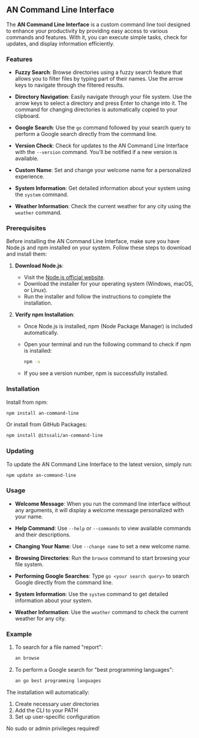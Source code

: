 ## AN Command Line Interface

The **AN Command Line Interface** is a custom command line tool designed to enhance your productivity by providing easy access to various commands and features. With it, you can execute simple tasks, check for updates, and display information efficiently.

### Features

- **Fuzzy Search**: Browse directories using a fuzzy search feature that allows you to filter files by typing part of their names. Use the arrow keys to navigate through the filtered results.
  
- **Directory Navigation**: Easily navigate through your file system. Use the arrow keys to select a directory and press Enter to change into it. The command for changing directories is automatically copied to your clipboard.

- **Google Search**: Use the `go` command followed by your search query to perform a Google search directly from the command line.

- **Version Check**: Check for updates to the AN Command Line Interface with the `--version` command. You'll be notified if a new version is available.

- **Custom Name**: Set and change your welcome name for a personalized experience.

- **System Information**: Get detailed information about your system using the `system` command.
- **Weather Information**: Check the current weather for any city using the `weather` command.

### Prerequisites

Before installing the AN Command Line Interface, make sure you have Node.js and npm installed on your system. Follow these steps to download and install them:

1. **Download Node.js**:
   - Visit the [Node.js official website](https://nodejs.org/).
   - Download the installer for your operating system (Windows, macOS, or Linux).
   - Run the installer and follow the instructions to complete the installation.

2. **Verify npm Installation**:
   - Once Node.js is installed, npm (Node Package Manager) is included automatically.
   - Open your terminal and run the following command to check if npm is installed:

     ```bash
     npm -v
     ```

   - If you see a version number, npm is successfully installed.

### Installation

Install from npm:

```bash
npm install an-command-line
```

Or install from GitHub Packages:
```bash
npm install @itssali/an-command-line
```

### Updating

To update the AN Command Line Interface to the latest version, simply run:

```bash
npm update an-command-line
```

### Usage

- **Welcome Message**: When you run the command line interface without any arguments, it will display a welcome message personalized with your name.
  
- **Help Command**: Use `--help` or `--commands` to view available commands and their descriptions.
  
- **Changing Your Name**: Use `--change name` to set a new welcome name.

- **Browsing Directories**: Run the `browse` command to start browsing your file system.

- **Performing Google Searches**: Type `go <your search query>` to search Google directly from the command line.

- **System Information**: Use the `system` command to get detailed information about your system.
- **Weather Information**: Use the `weather` command to check the current weather for any city.

### Example

1. To search for a file named "report":
   ```bash
   an browse
   ```

2. To perform a Google search for "best programming languages":
   ```bash
   an go best programming languages
   ```

The installation will automatically:
1. Create necessary user directories
2. Add the CLI to your PATH
3. Set up user-specific configuration

No sudo or admin privileges required!
